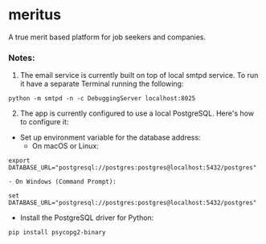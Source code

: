 # meritus
A true merit based platform for job seekers and companies.

### Notes:
1. The email service is currently built on top of local smtpd service. To run it have a separate Terminal running the following:<br>
```
python -m smtpd -n -c DebuggingServer localhost:8025
```

2. The app is currently configured to use a local PostgreSQL. Here's how to configure it:
- Set up environment variable for the database address:
    - On macOS or Linux:
```
export DATABASE_URL="postgresql://postgres:postgres@localhost:5432/postgres"
```
    
    - On Windows (Command Prompt):

```
set DATABASE_URL="postgresql://postgres:postgres@localhost:5432/postgres"
```

- Install the PostgreSQL driver for Python:

```
pip install psycopg2-binary
```

